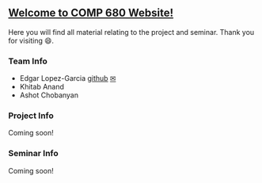 ## [Welcome to COMP 680 Website!](https://elopezga.github.io/comp_680_website/)
Here you will find all material relating to the project and seminar. Thank you for visiting 😄.

### Team Info
- Edgar Lopez-Garcia [github](https://github.com/elopezga) [✉](mailto:edgar.lopezgarcia.266@my.csun.edu)
- Khitab Anand
- Ashot Chobanyan

### Project Info
Coming soon!

### Seminar Info
Coming soon!